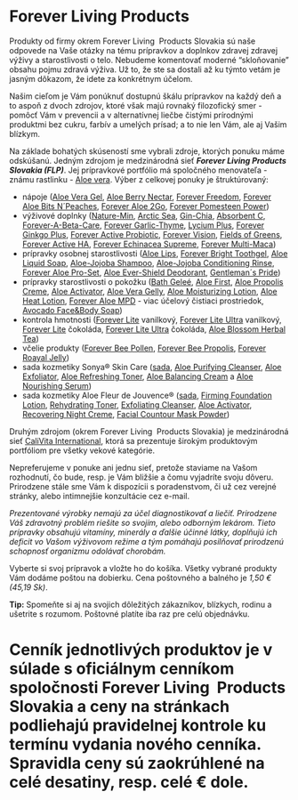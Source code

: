 Forever Living Products
=======================

Produkty od firmy okrem Forever Living  Products Slovakia sú naše odpovede na
Vaše otázky na tému prípravkov a doplnkov zdravej zdravej výživy a
starostlivosti o telo. Nebudeme komentovať moderné “skloňovanie” obsahu pojmu
zdravá výživa. Už to, že ste sa dostali až ku týmto vetám je jasným dôkazom, že
idete za konkrétnym účelom.

Našim cieľom je Vám ponúknuť dostupnú škálu prípravkov na každý deň a to aspoň z
dvoch zdrojov, ktoré však majú rovnaký filozofický smer - pomôcť Vám v prevencii
a v alternatívnej liečbe čistými prírodnými produktmi bez cukru, farbív a
umelých prísad; a to nie len Vám, ale aj Vašim blízkym.

Na základe bohatých skúseností sme vybrali zdroje, ktorých ponuku máme
odskúšanú. Jedným zdrojom je medzinárodná sieť ***Forever Living Products
Slovakia (FLP)***. Jej prípravkové portfólio má spoločného menovateľa - známu
rastlinku - [Aloe vera](/sip/aloe-vera-bozsky-liek). Výber
z celkovej ponuky je štruktúrovaný:

* nápoje ([Aloe Vera Gel](/sip/pripravky-pre-zdravu-vyzivu-flp/aloe-vera-gel), [Aloe Berry Nectar](/sip/pripravky-pre-zdravu-vyzivu-flp/aloe-berry-nectar), [Forever Freedom](/sip/pripravky-pre-zdravu-vyzivu-flp/forever-freedom), [Forever Aloe Bits N´Peaches](/sip/pripravky-pre-zdravu-vyzivu-flp/forever-aloe-bits-n%C2%B4peaches), [Forever Aloe 2Go](/sip/pripravky-pre-zdravu-vyzivu-flp/forever-aloe2go), [Forever Pomesteen Power](/sip/pripravky-pre-zdravu-vyzivu-flp/forever-pomesteen-power))
* výživové doplnky ([Nature-Min](/sip/pripravky-pre-zdravu-vyzivu-flp/nature-min), [Arctic Sea](/sip/pripravky-pre-zdravu-vyzivu-flp/arctic-sea-super-omega-3), [Gin-Chia](/sip/pripravky-pre-zdravu-vyzivu-flp/gin-chia), [Absorbent C](/sip/pripravky-pre-zdravu-vyzivu-flp/absorbent-c), [Forever-A-Beta-Care](/sip/pripravky-pre-zdravu-vyzivu-flp/a-beta-care), [Forever Garlic-Thyme](/sip/pripravky-pre-zdravu-vyzivu-flp/forever-garlic-thyme), [Lycium Plus](/sip/pripravky-pre-zdravu-vyzivu-flp/forever-licium-plus), [Forever Ginkgo Plus](/sip/pripravky-pre-zdravu-vyzivu-flp/forever-ginkgo-plus), [Forever Active Probiotic](/sip/pripravky-pre-zdravu-vyzivu-flp/forever-active-probiotic), [Forever Vision](/sip/pripravky-pre-zdravu-vyzivu-flp/forever-vision), [Fields of Greens](/sip/pripravky-pre-zdravu-vyzivu-flp/fields-of-greens), [Forever Active HA](/sip/pripravky-pre-zdravu-vyzivu-flp/forever-active-ha), [Forever Echinacea Supreme](/sip/pripravky-pre-zdravu-vyzivu-flp/forever-echinacea-supreme), [Forever Multi-Maca](/sip/pripravky-pre-zdravu-vyzivu-flp/forever-multi-maca))
* prípravky osobnej starostlivosti ([Aloe Lips](/sip/pripravky-pre-zdravu-vyzivu-flp/aloe-lips), [Forever Bright Toothgel](/sip/pripravky-pre-zdravu-vyzivu-flp/forever-bright-toothgel), [Aloe Liquid Soap](/sip/pripravky-pre-zdravu-vyzivu-flp/aloe-liquid-soap), [Aloe-Jojoba Shampoo](/sip/pripravky-pre-zdravu-vyzivu-flp/aloe-jojoba-shampoo), [Aloe-Jojoba Conditioning Rinse](/sip/pripravky-pre-zdravu-vyzivu-flp/aloe-jojoba-conditioning-rinse), [Forever Aloe Pro-Set](/sip/pripravky-pre-zdravu-vyzivu-flp/forever-aloe-pro-set), [Aloe Ever-Shield Deodorant](/sip/pripravky-pre-zdravu-vyzivu-flp/aloe-ever-shield), [Gentleman´s Pride](/sip/pripravky-pre-zdravu-vyzivu-flp/gentleman%C2%B4s-pride))
* prípravky starostlivosti o pokožku ([Bath Geleé](/sip/pripravky-pre-zdravu-vyzivu-flp/aloe-bath-gelee), [Aloe First](/sip/pripravky-pre-zdravu-vyzivu-flp/aloe-first), [Aloe Propolis Creme](/sip/pripravky-pre-zdravu-vyzivu-flp/aloe-propolis-creme), [Aloe Activator](/sip/pripravky-pre-zdravu-vyzivu-flp/aloe-activator), [Aloe Vera Gelly](/sip/p/aloe-vera-gelly-1/), [Aloe Moisturizing Lotion](/sip/pripravky-pre-zdravu-vyzivu-flp/aloe-moisturizing-lotion), [Aloe Heat Lotion](/sip/pripravky-pre-zdravu-vyzivu-flp/aloe-heat-lotion-2), [Forever Aloe MPD](/sip/p/forever-aloe-mpd-viacucelovy-cistiaci-prostriedok/) - viac účelový čistiaci prostriedok, [Avocado Face&Body Soap](/sip/p/avocado-face-body-soap-avokadove-mydlo/))
* kontrola hmotnosti ([Forever Lite](/sip/pripravky-pre-zdravu-vyzivu-flp/forever-lite-ultra) vanilkový, [Forever Lite Ultra](/sip/pripravky-pre-zdravu-vyzivu-flp/forever-lite-ultra-vanilka) vanilkový, [Forever Lite](/sip/pripravky-pre-zdravu-vyzivu-flp/forever-lite-k) čokoláda, [Forever Lite Ultra](/sip/pripravky-pre-zdravu-vyzivu-flp/forever-lite-ultra-cokolada) čokoláda, [Aloe Blossom Herbal Tea](/sip/pripravky-pre-zdravu-vyzivu-flp/aloe-blossom-herbal-tea))
* včelie produkty ([Forever Bee Pollen](/sip/pripravky-pre-zdravu-vyzivu-flp/forever-bee-pollen), [Forever Bee Propolis](/sip/pripravky-pre-zdravu-vyzivu-flp/forever-bee-propolis), [Forever Roayal Jelly](/sip/pripravky-pre-zdravu-vyzivu-flp/forever-royal-jelly))
* sada kozmetiky Sonya® Skin Care ([sada](/sip/p/sonya-skin-care/), [Aloe Purifying Cleanser](/sip/p/aloe-purifying-cleanser/), [Aloe Exfoliator](/sip/p/aloe-deep-cleansing-exfoliator/), [Aloe Refreshing Toner](/sip/p/aloe-refreshing-toner/), [Aloe Balancing Cream](/sip/p/aloe-balancing-cream/) a [Aloe Nourishing Serum](/sip/p/aloe-nourishing-serum/))
* sada kozmetiky Aloe Fleur de Jouvence® ([sada](/sip/p/aloe-fleur-de-juouvence/), [Firming Foundation Lotion](/sip/p/firming-foundation-lotion/), [Rehydrating Toner](/sip/p/rehydrating-toner/), [Exfoliating Cleanser](/sip/p/exfoliating-cleanser/), [Aloe Activator](/sip/p/aloe-activator/), [Recovering Night Creme](/sip/p/recovering-night-creme/), [Facial Countour Mask Powder](/sip/p/facial-contour-mask-powder/))

Druhým zdrojom (okrem Forever Living  Products Slovakia) je medzinárodná sieť
[CaliVita International](/sip/cvi), ktorá sa prezentuje
širokým produktovým portfóliom pre všetky vekové kategórie.

Nepreferujeme v ponuke ani jednu sieť, pretože staviame na Vašom rozhodnutí, čo
bude, resp. je Vám bližšie a čomu vyjadríte svoju dôveru. Prirodzene stále sme
Vám k dispozícii s poradenstvom, či už cez verejné stránky, alebo intimnejšie
konzultácie cez e-mail.

*Prezentované výrobky nemajú za účel diagnostikovať a liečiť. Prirodzene Váš
zdravotný problém riešite so svojím, alebo odborným lekárom. Tieto prípravky
obsahujú vitamíny, minerály a ďalšie účinné látky, doplňujú ich deficit vo Vašom
výživovom režime a tým pomáhajú posilňovať prirodzenú schopnosť organizmu
odolávať chorobám.*

Vyberte si svoj prípravok a vložte ho do košíka. Všetky vybrané produkty Vám
dodáme poštou na dobierku. Cena poštovného a balného je *1,50 € (45,19 Sk)*.

**Tip:** Spomeňte si aj na svojich dôležitých zákazníkov, blízkych, rodinu a
ušetrite s rozumom. Poštovné platíte iba raz pre celú objednávku.

Cenník jednotlivých produktov je v súlade s oficiálnym cenníkom spoločnosti Forever Living  Products Slovakia a ceny na stránkach podliehajú pravidelnej kontrole ku termínu vydania nového cenníka. Spravidla ceny sú zaokrúhlené na celé desatiny, resp. celé € dole.
=======================================================================================================================================================================================================================================================================

